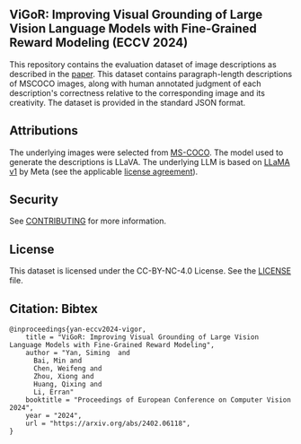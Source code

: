 ## ViGoR: Improving Visual Grounding of Large Vision Language Models with Fine-Grained Reward Modeling (ECCV 2024)

This repository contains the evaluation dataset of image descriptions as described in the [paper](https://arxiv.org/pdf/2402.06118). This dataset contains paragraph-length descriptions of MSCOCO images, along with human annotated judgment of each description's correctness relative to the corresponding image and its creativity. The dataset is provided in the standard JSON format. 

## Attributions

The underlying images were selected from [MS-COCO](https://cocodataset.org). 
The model used to generate the descriptions is LLaVA. The underlying LLM is based on [LLaMA v1](https://github.com/meta-llama/llama/tree/llama_v1) by Meta (see the applicable [license agreement](LLaMA_LICENSE_AGREEMENT.docx)). 

## Security

See [CONTRIBUTING](CONTRIBUTING.md#security-issue-notifications) for more information.

## License

This dataset is licensed under the CC-BY-NC-4.0 License. See the [LICENSE](LICENSE.txt) file.

## Citation: Bibtex
```
@inproceedings{yan-eccv2024-vigor,
    title = "ViGoR: Improving Visual Grounding of Large Vision Language Models with Fine-Grained Reward Modeling",
    author = "Yan, Siming  and
      Bai, Min and 
      Chen, Weifeng and 
      Zhou, Xiong and 
      Huang, Qixing and 
      Li, Erran"
    booktitle = "Proceedings of European Conference on Computer Vision 2024",
    year = "2024",
    url = "https://arxiv.org/abs/2402.06118",
}
```
